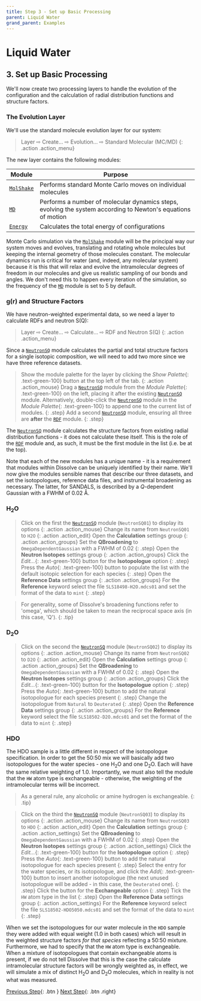 ```yaml
---
title: Step 3 - Set up Basic Processing
parent: Liquid Water
grand_parent: Examples
---
```

# Liquid Water

## 3. Set up Basic Processing

We'll now create two processing layers to handle the evolution of the configuration and the calculation of radial distribution functions and structure factors. 

### The Evolution Layer

We'll use the standard molecule evolution layer for our system:

> Layer &#8680; Create... &#8680; Evolution... &#8680; Standard Molecular (MC/MD)
{: .action .action_menu}

The new layer contains the following modules:

| Module | Purpose |
|--------|---------|
| [`MolShake`](/userguide/modules/molshake) | Performs standard Monte Carlo moves on individual molecules |
| [`MD`](/userguide/modules/md) | Performs a number of molecular dynamics steps, evolving the system according to Newton's equations of motion |
| [`Energy`](/userguide/modules/energy) | Calculates the total energy of configurations |

Monte Carlo simulation via the [`MolShake`](/userguide/modules/molshake) module will be the principal way our system moves and evolves, translating and rotating whole molecules but keeping the internal geometry of those molecules constant. The molecular dynamics run is critical for water (and, indeed, any molecular system) because it is this that will relax and evolve the intramolecular degrees of freedom in our molecules and give us realistic sampling of our bonds and angles. We don't need this to happen every iteration of the simulation, so the frequency of the [`MD`](/userguide/modules/md) module is set to 5 by default.

### g(r) and Structure Factors

We have neutron-weighted experimental data, so we need a layer to calculate RDFs and neutron S(Q):

> Layer &#8680; Create... &#8680; Calculate... &#8680; RDF and Neutron S(Q)
{: .action .action_menu}

Since a [`NeutronSQ`](/userguide/modules/neutronsq) module calculates the partial and total structure factors for a single isotopic composition, we will need to add two more since we have three reference datasets.

> Show the module palette for the layer by clicking the _Show Palette_{: .text-green-100} button at the top left of the tab.
{: .action .action_mouse}
> Drag a [`NeutronSQ`](/userguide/modules/neutronsq) module from the _Module Palette_{: .text-green-100} on the left, placing it after the existing [`NeutronSQ`](/userguide/modules/neutronsq) module. Alternatively, double-click the [`NeutronSQ`](/userguide/modules/neutronsq) module in the _Module Palette_{: .text-green-100} to append one to the current list of modules.
{: .step}
> Add a second [`NeutronSQ`](/userguide/modules/neutronsq) module, ensuring all three are **after** the [`RDF`](/userguide/modules/rdf) module.
{: .step}

The [`NeutronSQ`](/userguide/modules/neutronsq) module calculates the structure factors from existing radial distribution functions - it does not calculate these itself. This is the role of the [`RDF`](/userguide/modules/rdf) module and, as such, it must be the first module in the list (i.e. be at the top).

Note that each of the new modules has a unique name - it is a requirement that modules within Dissolve can be uniquely identified by their name. We'll now give the modules sensible names that describe our three datasets, and set the isotopologues, reference data files, and instrumental broadening as necessary. The latter, for SANDALS, is described by a _Q_-dependent Gaussian with a FWHM of 0.02 &#8491;.

### H<sub>2</sub>O

> Click on the first the [`NeutronSQ`](/userguide/modules/neutronsq) module (`NeutronSQ01`) to display its options
{: .action .action_mouse}
> Change its name from `NeutronSQ01` to `H2O`
{: .action .action_edit}
> Open the **Calculation** settings group
{: .action .action_groups}
> Set the **QBroadening** to `OmegaDependentGaussian` with a FWHM of 0.02
{: .step}
> Open the **Neutron Isotopes** settings group
{: .action .action_groups}
> Click the _Edit..._{: .text-green-100} button for the **Isotopologue** option
{: .step}
> Press the _Auto_{: .text-green-100} button to populate the list with the default isotopic selection for each species
{: .step}
> Open the **Reference Data** settings group
{: .action .action_groups}
> For the **Reference** keyword select the file `SLS18498-H2O.mdcs01` and set the format of the data to `mint`
{: .step}

> For generality, some of Dissolve's broadening functions refer to 'omega', which should be taken to mean the reciprocal space axis (in this case, 'Q').
{: .tip}

### D<sub>2</sub>O

> Click on the second the [`NeutronSQ`](/userguide/modules/neutronsq) module (`NeutronSQ02`) to display its options
{: .action .action_mouse}
> Change its name from `NeutronSQ02` to `D2O`
{: .action .action_edit}
> Open the **Calculation** settings group
{: .action .action_groups}
> Set the **QBroadening** to `OmegaDependentGaussian` with a FWHM of 0.02
{: .step}
> Open the **Neutron Isotopes** settings group
{: .action .action_groups}
> Click the _Edit..._{: .text-green-100} button for the **Isotopologue** option
{: .step}
> Press the _Auto_{: .text-green-100} button to add the natural isotopologue for each species present
{: .step}
> Change the isotopologue from `Natural` to `Deuterated`
{: .step}
> Open the **Reference Data** settings group
{: .action .action_groups}
> For the **Reference** keyword select the file `SLS18502-D2O.mdcs01` and set the format of the data to `mint`
{: .step}

### HDO

The HDO sample is a little different in respect of the isotopologue specification. In order to get the 50:50 mix we will basically add two isotopologues for the water species - one H<sub>2</sub>O and one D<sub>2</sub>O. Each will have the same relative weighting of 1.0. Importantly, we must also tell the module that the `HW` atom type is exchangeable - otherwise, the weighting of the intramolecular terms will be incorrect.

> As a general rule, any alcoholic or amine hydrogen is exchangeable.
{: .tip}

> Click on the third the [`NeutronSQ`](/userguide/modules/neutronsq) module (`NeutronSQ03`) to display its options
{: .action .action_mouse}
> Change its name from `NeutronSQ03` to `HDO`
{: .action .action_edit}
> Open the **Calculation** settings group
{: .action .action_settings}
> Set the **QBroadening** to `OmegaDependentGaussian` with a FWHM of 0.02
{: .step}
> Open the **Neutron Isotopes** settings group
{: .action .action_settings}
> Click the _Edit..._{: .text-green-100} button for the **Isotopologue** option
{: .step}
> Press the _Auto_{: .text-green-100} button to add the natural isotopologue for each species present
{: .step}
> Select the entry for the water species, or its isotopologue, and click the _Add_{: .text-green-100} button to insert another isotopologue (the next unused isotopologue will be added - in this case, the `Deuterated` one).
{: .step}
> Click the button for the **Exchangeable** option
{: .step}
> Tick the `HW` atom type in the list
{: .step}
> Open the **Reference Data** settings group
{: .action .action_settings}
> For the **Reference** keyword select the file `SLS18502-HDO5050.mdcs01` and set the format of the data to `mint`
{: .step}

When we set the isotopologues for our water molecule in the `HDO` sample they were added with equal weight (1.0 in both cases) which will result in the weighted structure factors _for that species_ reflecting a 50:50 mixture. Furthermore, we had to specify that the `HW` atom type is exchangeable. When a mixture of isotopologues that contain exchangeable atoms is present, if we do not tell Dissolve that this is the case the calculate intramolecular structure factors will be wrongly weighted as, in effect, we will simulate a mix of distinct H<sub>2</sub>O and D<sub>2</sub>O molecules, which in reality is not what was measured.

[Previous Step](step2.md){: .btn }   [Next Step](step4.md){: .btn .right}
